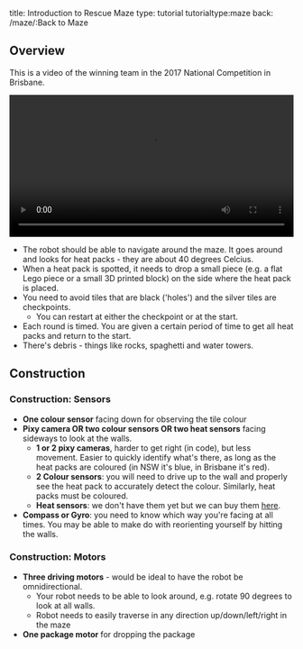 title: Introduction to Rescue Maze
type: tutorial
tutorialtype:maze
back: /maze/:Back to Maze

## Overview
This is a video of the winning team in the 2017 National Competition in Brisbane.

<video width="100%" height="auto" controls>
    <source src="/file/maze1.mp4" type="video/mp4">
    Your browser does not support the video tag.
</video>

- The robot should be able to navigate around the maze. It goes around and looks for heat packs - they are about 40 degrees Celcius.
- When a heat pack is spotted, it needs to drop a small piece (e.g. a flat Lego piece or a small 3D printed block) on the side where the heat pack is placed.
- You need to avoid tiles that are black ('holes') and the silver tiles are checkpoints.
    - You can restart at either the checkpoint or at the start.
- Each round is timed. You are given a certain period of time to get all heat packs and return to the start.
- There's debris - things like rocks, spaghetti and water towers.

## Construction
### Construction: Sensors
- **One colour sensor** facing down for observing the tile colour
- **Pixy camera OR two colour sensors OR two heat sensors** facing sideways to look at the walls.
    - **1 or 2 pixy cameras**, harder to get right (in code), but less movement. Easier to quickly identify what's there, as long as the heat packs are coloured (in NSW it's blue, in Brisbane it's red).
    - **2 Colour sensors**: you will need to drive up to the wall and properly see the heat pack to accurately detect the colour. Similarly, heat packs must be coloured.
    - **Heat sensors**: we don't have them yet but we can buy them [here](http://www.mindsensors.com/products/170-ir-temperature-sensor-for-ev3-or-nxt).
- **Compass or Gyro**: you need to know which way you're facing at all times. You may be able to make do with reorienting yourself by hitting the walls.

### Construction: Motors
- **Three driving motors** - would be ideal to have the robot be omnidirectional.
    - Your robot needs to be able to look around, e.g. rotate 90 degrees to look at all walls.
    - Robot needs to easily traverse in any direction up/down/left/right in the maze
- **One package motor** for dropping the package

